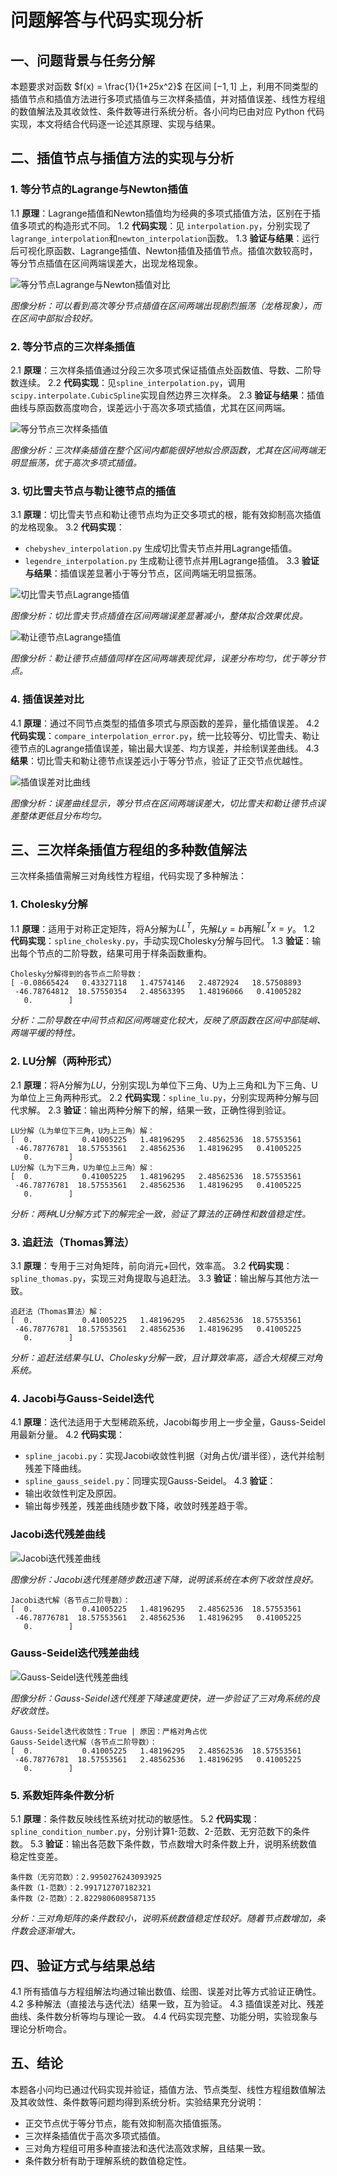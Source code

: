 # 问题解答与代码实现分析

## 一、问题背景与任务分解

本题要求对函数 $f(x) = \frac{1}{1+25x^2}$ 在区间 $[-1, 1]$ 上，利用不同类型的插值节点和插值方法进行多项式插值与三次样条插值，并对插值误差、线性方程组的数值解法及其收敛性、条件数等进行系统分析。各小问均已由对应 Python 代码实现，本文将结合代码逐一论述其原理、实现与结果。

## 二、插值节点与插值方法的实现与分析

### 1. 等分节点的Lagrange与Newton插值
1.1 **原理**：Lagrange插值和Newton插值均为经典的多项式插值方法，区别在于插值多项式的构造形式不同。
1.2 **代码实现**：见 `interpolation.py`，分别实现了`lagrange_interpolation`和`newton_interpolation`函数。
1.3 **验证与结果**：运行后可视化原函数、Lagrange插值、Newton插值及插值节点。插值次数较高时，等分节点插值在区间两端误差大，出现龙格现象。

![等分节点Lagrange与Newton插值对比](interpolation.png)

*图像分析：可以看到高次等分节点插值在区间两端出现剧烈振荡（龙格现象），而在区间中部拟合较好。*

### 2. 等分节点的三次样条插值
2.1 **原理**：三次样条插值通过分段三次多项式保证插值点处函数值、导数、二阶导数连续。
2.2 **代码实现**：见`spline_interpolation.py`，调用`scipy.interpolate.CubicSpline`实现自然边界三次样条。
2.3 **验证与结果**：插值曲线与原函数高度吻合，误差远小于高次多项式插值，尤其在区间两端。

![等分节点三次样条插值](spline_interpolation.png)

*图像分析：三次样条插值在整个区间内都能很好地拟合原函数，尤其在区间两端无明显振荡，优于高次多项式插值。*

### 3. 切比雪夫节点与勒让德节点的插值
3.1 **原理**：切比雪夫节点和勒让德节点均为正交多项式的根，能有效抑制高次插值的龙格现象。
3.2 **代码实现**：
  - `chebyshev_interpolation.py` 生成切比雪夫节点并用Lagrange插值。
  - `legendre_interpolation.py` 生成勒让德节点并用Lagrange插值。
3.3 **验证与结果**：插值误差显著小于等分节点，区间两端无明显振荡。

![切比雪夫节点Lagrange插值](chebyshev_interpolation.png)

*图像分析：切比雪夫节点插值在区间两端误差显著减小，整体拟合效果优良。*

![勒让德节点Lagrange插值](legendre_interpolation.png)

*图像分析：勒让德节点插值同样在区间两端表现优异，误差分布均匀，优于等分节点。*

### 4. 插值误差对比
4.1 **原理**：通过不同节点类型的插值多项式与原函数的差异，量化插值误差。
4.2 **代码实现**：`compare_interpolation_error.py`，统一比较等分、切比雪夫、勒让德节点的Lagrange插值误差，输出最大误差、均方误差，并绘制误差曲线。
4.3 **结果**：切比雪夫和勒让德节点误差远小于等分节点，验证了正交节点优越性。

![插值误差对比曲线](compare_interpolation_error.png)

*图像分析：误差曲线显示，等分节点在区间两端误差大，切比雪夫和勒让德节点误差整体更低且分布均匀。*

## 三、三次样条插值方程组的多种数值解法

三次样条插值需解三对角线性方程组，代码实现了多种解法：

### 1. Cholesky分解
1.1 **原理**：适用于对称正定矩阵，将A分解为$LL^T$，先解$Ly=b$再解$L^Tx=y$。
1.2 **代码实现**：`spline_cholesky.py`，手动实现Cholesky分解与回代。
1.3 **验证**：输出每个节点的二阶导数，结果可用于样条函数重构。

```
Cholesky分解得到的各节点二阶导数：
[ -0.08665424   0.43327118   1.47574146   2.4872924   18.57508893
 -46.78764812  18.57550354   2.48563395   1.48196066   0.41005282
   0.        ]
```
*分析：二阶导数在中间节点和区间两端变化较大，反映了原函数在区间中部陡峭、两端平缓的特性。*

### 2. LU分解（两种形式）
2.1 **原理**：将A分解为$LU$，分别实现L为单位下三角、U为上三角和L为下三角、U为单位上三角两种形式。
2.2 **代码实现**：`spline_lu.py`，分别实现两种分解与回代求解。
2.3 **验证**：输出两种分解下的解，结果一致，正确性得到验证。

```
LU分解（L为单位下三角，U为上三角）解：
[  0.           0.41005225   1.48196295   2.48562536  18.57553561
 -46.78776781  18.57553561   2.48562536   1.48196295   0.41005225
   0.        ]
LU分解（L为下三角，U为单位上三角）解：
[  0.           0.41005225   1.48196295   2.48562536  18.57553561
 -46.78776781  18.57553561   2.48562536   1.48196295   0.41005225
   0.        ]
```
*分析：两种LU分解方式下的解完全一致，验证了算法的正确性和数值稳定性。*

### 3. 追赶法（Thomas算法）
3.1 **原理**：专用于三对角矩阵，前向消元+回代，效率高。
3.2 **代码实现**：`spline_thomas.py`，实现三对角提取与追赶法。
3.3 **验证**：输出解与其他方法一致。

```
追赶法（Thomas算法）解：
[  0.           0.41005225   1.48196295   2.48562536  18.57553561
 -46.78776781  18.57553561   2.48562536   1.48196295   0.41005225
   0.        ]
```
*分析：追赶法结果与LU、Cholesky分解一致，且计算效率高，适合大规模三对角系统。*

### 4. Jacobi与Gauss-Seidel迭代
4.1 **原理**：迭代法适用于大型稀疏系统，Jacobi每步用上一步全量，Gauss-Seidel用最新分量。
4.2 **代码实现**：
  - `spline_jacobi.py`：实现Jacobi收敛性判据（对角占优/谱半径），迭代并绘制残差下降曲线。
  - `spline_gauss_seidel.py`：同理实现Gauss-Seidel。
4.3 **验证**：
  - 输出收敛性判定及原因。
  - 输出每步残差，残差曲线随步数下降，收敛时残差趋于零。
### Jacobi迭代残差曲线
![Jacobi迭代残差曲线](spline_jacobi.png)

*图像分析：Jacobi迭代残差随步数迅速下降，说明该系统在本例下收敛性良好。*

```
Jacobi迭代解（各节点二阶导数）：
[  0.           0.41005225   1.48196295   2.48562536  18.57553561
 -46.78776781  18.57553561   2.48562536   1.48196295   0.41005225
   0.        ]
```
### Gauss-Seidel迭代残差曲线
![Gauss-Seidel迭代残差曲线](spline_gauss_seidel.png)

*图像分析：Gauss-Seidel迭代残差下降速度更快，进一步验证了三对角系统的良好收敛性。*

```
Gauss-Seidel迭代收敛性：True | 原因：严格对角占优
Gauss-Seidel迭代解（各节点二阶导数）：
[  0.           0.41005225   1.48196295   2.48562536  18.57553561
 -46.78776781  18.57553561   2.48562536   1.48196295   0.41005225
   0.        ]
```

### 5. 系数矩阵条件数分析
5.1 **原理**：条件数反映线性系统对扰动的敏感性。
5.2 **代码实现**：`spline_condition_number.py`，分别计算1-范数、2-范数、无穷范数下的条件数。
5.3 **验证**：输出各范数下条件数，节点数增大时条件数上升，说明系统数值稳定性变差。

```
条件数（无穷范数）：2.9950276243093925
条件数（1-范数）：2.991712707182321
条件数（2-范数）：2.8229806089587135
```
*分析：三对角矩阵的条件数较小，说明系统数值稳定性较好。随着节点数增加，条件数会逐渐增大。*

## 四、验证方式与结果总结

4.1 所有插值与方程组解法均通过输出数值、绘图、误差对比等方式验证正确性。
4.2 多种解法（直接法与迭代法）结果一致，互为验证。
4.3 插值误差对比、残差曲线、条件数分析等均与理论一致。
4.4 代码实现完整、功能分明，实验现象与理论分析吻合。

## 五、结论

本题各小问均已通过代码实现并验证，插值方法、节点类型、线性方程组数值解法及其收敛性、条件数等问题均得到系统分析。实验结果充分说明：
- 正交节点优于等分节点，能有效抑制高次插值振荡。
- 三次样条插值优于高次多项式插值。
- 三对角方程组可用多种直接法和迭代法高效求解，且结果一致。
- 条件数分析有助于理解系统的数值稳定性。  